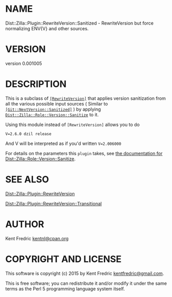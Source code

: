 # NAME

Dist::Zilla::Plugin::RewriteVersion::Sanitized - RewriteVersion but force normalizing ENV{V} and other sources.

# VERSION

version 0.001005

# DESCRIPTION

This is a subclass of [`[RewriteVersion]`](https://metacpan.org/pod/Dist::Zilla::Plugin::RewriteVersion) that applies version
sanitization from all the various possible input sources
( Similar to [`[Git::NextVersion::Sanitized]`](https://metacpan.org/pod/Dist::Zilla::Plugin::Git::NextVersion::Sanitized) )
by applying [`Dist::Zilla::Role::Version::Sanitize`](https://metacpan.org/pod/Dist::Zilla::Role::Version::Sanitize) to it.

Using this module instead of `[RewriteVersion]` allows you to do

    V=2.6.0 dzil release

And V will be interpreted as if you'd written `V=2.006000`

For details on the parameters this `plugin` takes,
see [the documentation for Dist::Zilla::Role::Version::Sanitize](https://metacpan.org/pod/Dist::Zilla::Role::Version::Sanitize).

# SEE ALSO

[Dist::Zilla::Plugin::RewriteVersion](https://metacpan.org/pod/Dist::Zilla::Plugin::RewriteVersion)

[Dist::Zilla::Plugin::RewriteVersion::Transitional](https://metacpan.org/pod/Dist::Zilla::Plugin::RewriteVersion::Transitional)

# AUTHOR

Kent Fredric <kentnl@cpan.org>

# COPYRIGHT AND LICENSE

This software is copyright (c) 2015 by Kent Fredric <kentfredric@gmail.com>.

This is free software; you can redistribute it and/or modify it under
the same terms as the Perl 5 programming language system itself.
